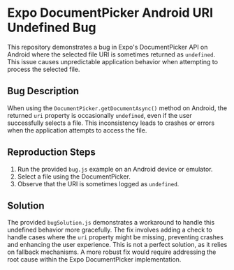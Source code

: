 # Expo DocumentPicker Android URI Undefined Bug

This repository demonstrates a bug in Expo's DocumentPicker API on Android where the selected file URI is sometimes returned as `undefined`.  This issue causes unpredictable application behavior when attempting to process the selected file.

## Bug Description

When using the `DocumentPicker.getDocumentAsync()` method on Android, the returned `uri` property is occasionally `undefined`, even if the user successfully selects a file. This inconsistency leads to crashes or errors when the application attempts to access the file.

## Reproduction Steps

1. Run the provided `bug.js` example on an Android device or emulator.
2. Select a file using the DocumentPicker.
3. Observe that the URI is sometimes logged as `undefined`.

## Solution

The provided `bugSolution.js` demonstrates a workaround to handle this undefined behavior more gracefully. The fix involves adding a check to handle cases where the `uri` property might be missing, preventing crashes and enhancing the user experience.   This is not a perfect solution, as it relies on fallback mechanisms. A more robust fix would require addressing the root cause within the Expo DocumentPicker implementation.